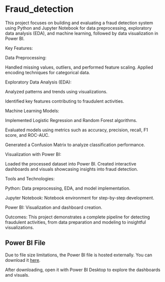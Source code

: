 # Fraud_detection


This project focuses on building and evaluating a fraud detection system using Python and Jupyter Notebook for data preprocessing, exploratory data analysis (EDA), and machine learning, followed by data visualization in Power BI.

Key Features:

Data Preprocessing:

Handled missing values, outliers, and performed feature scaling.
Applied encoding techniques for categorical data.

Exploratory Data Analysis (EDA):

Analyzed patterns and trends using visualizations.

Identified key features contributing to fraudulent activities.

Machine Learning Models:

Implemented Logistic Regression and Random Forest algorithms.

Evaluated models using metrics such as accuracy, precision, recall, F1 score, and ROC-AUC.

Generated a Confusion Matrix to analyze classification performance.

Visualization with Power BI:

Loaded the processed dataset into Power BI.
Created interactive dashboards and visuals showcasing insights into fraud detection.

Tools and Technologies:

Python: Data preprocessing, EDA, and model implementation.

Jupyter Notebook: Notebook environment for step-by-step development.

Power BI: Visualization and dashboard creation.

Outcomes:
This project demonstrates a complete pipeline for detecting fraudulent activities, from data preparation and modeling to insightful visualizations.

## Power BI File

Due to file size limitations, the Power BI file is hosted externally. You can download it [here](https://drive.google.com/file/d/1tWowqHBlT8xTBHULD778fETzfmxMLVFm/view?usp=sharing).

After downloading, open it with Power BI Desktop to explore the dashboards and visuals.

